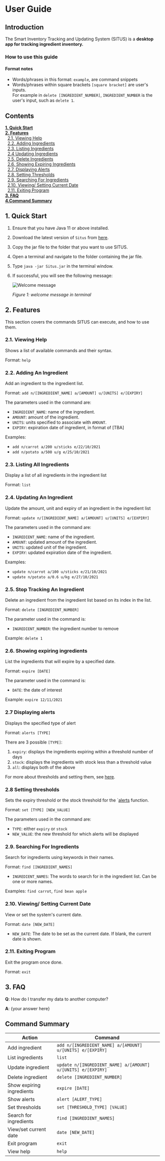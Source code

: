 # User Guide

## Introduction

The Smart Inventory Tracking and Updating System (SITUS) is a **desktop app for tracking
ingredient inventory.**

### How to use this guide
#### Format notes
* Words/phrases in this format: `example`, are command snippets
* Words/phrases within square brackets `[square bracket]` are user's inputs. <br>
  For example in `delete [INGREDIENT_NUMBER]`, `INGREDIENT_NUMBER` is the user's input,
  such as `delete 1`.

## Contents

[**1. Quick Start**](#1-quick-start)  <br>
[**2. Features**](#2-features)  <br>
&nbsp;&nbsp;[2.1. Viewing Help](#21-viewing-help) <br>
&nbsp;&nbsp;[2.2. Adding Ingredients](#22-adding-an-ingredient) <br>
&nbsp;&nbsp;[2.3. Listing Ingredients](#23-listing-all-ingredients) <br>
&nbsp;&nbsp;[2.4 Updating Ingredients](#24-updating-an-ingredient) <br>
&nbsp;&nbsp;[2.5. Delete Ingredients](#25-stop-tracking-an-ingredient) <br>
&nbsp;&nbsp;[2.6. Showing Expiring Ingredients](#26-showing-expiring-ingredients) <br>
&nbsp;&nbsp;[2.7. Displaying Alerts](#27-displaying-alerts) <br>
&nbsp;&nbsp;[2.8. Setting Thresholds](#28-setting-thresholds) <br>
&nbsp;&nbsp;[2.9. Searching For Ingredients](#29-searching-for-ingredients) <br>
&nbsp;&nbsp;[2.10. Viewing/ Setting Current Date](#210-viewing-setting-current-date) <br>
&nbsp;&nbsp;[2.11. Exiting Program](#211-exiting-program) <br>
[**3. FAQ**](#3-faq) <br>
[**4.Command Summary**](#command-summary) <br>

## 1. Quick Start

1. Ensure that you have Java 11 or above installed.
2. Download the latest version of `Situs` from [here](https://github.com/AY2122S1-CS2113T-T09-3/tp/releases/tag/v1.0).
3. Copy the jar file to the folder that you want to use SITUS.
4. Open a terminal and navigate to the folder containing the jar file.
5. Type `java -jar Situs.jar` in the terminal window.
6. If successful, you will see the following message:

   ![Welcome message](images/welcome.png)

   *Figure 1: welcome message in terminal*
   
## 2. Features

This section covers the commands SITUS can execute, and how to use them.

### 2.1. Viewing Help

Shows a list of available commands and their syntax.

Format: `help`

### 2.2. Adding An Ingredient

Add an ingredient to the ingredient list.

Format: `add n/[INGREDIENT_NAME] a/[AMOUNT] u/[UNITS] e/[EXPIRY]`

The parameters used in the command are:
* `INGREDIENT_NAME`: name of the ingredient.
* `AMOUNT`: amount of the ingredient.
* `UNITS`: units specified to associate with `AMOUNT`.
* `EXPIRY`: expiration date of ingredient, in format of [TBA]

Examples:
* `add n/carrot a/200 u/sticks e/22/10/2021`
* `add n/potato a/500 u/g e/25/10/2021`

### 2.3. Listing All Ingredients

Display a list of all ingredients in the ingredient list

Format: `list`

### 2.4. Updating An Ingredient

Update the amount, unit and expiry of an ingredient in the ingredient list

Format: `update n/[INGREDIENT_NAME] a/[AMOUNT] u/[UNITS] e/[EXPIRY]`

The parameters used in the command are:
* `INGREDIENT_NAME`: name of the ingredient.
* `AMOUNT`: updated amount of the ingredient.
* `UNITS`: updated unit of the ingredient.
* `EXPIRY`: updated expiration date of the ingredient.

Examples:
* `update n/carrot a/100 u/sticks e/21/10/2021`
* `update n/potato a/0.6 u/kg e/27/10/2021`

### 2.5. Stop Tracking An Ingredient

Delete an ingredient from the ingredient list based on its index in the list.

Format: `delete [INGREDIENT_NUMBER]`

The parameter used in the command is:
* `INGREDIENT_NUMBER`: the ingredient number to remove

Example: `delete 1`

### 2.6. Showing expiring ingredients

List the ingredients that will expire by a specified date.

Format: `expire [DATE]`

The parameter used in the command is:
* `DATE`: the date of interest

Example: `expire 12/11/2021`

### 2.7 Displaying alerts

Displays the specified type of alert

Format: `alerts [TYPE]`

There are 3 possible `[TYPE]`:
1. `expiry`: displays the ingredients expiring within a threshold number of days
2. `stock`: displays the ingredients with stock less than a threshold value
3. `all`: displays both of the above

For more about thresholds and setting them, see [here](#28-setting-thresholds).

### 2.8 Setting thresholds

Sets the expiry threshold or the stock threshold for the `[alerts](#27-displaying-alerts) function.

Format: `set [TYPE] [NEW_VALUE]`

The parameters used in the command are:
* `TYPE`: either `expiry` or `stock`
* `NEW_VALUE`: the new threshold for which alerts will be displayed

### 2.9. Searching For Ingredients

Search for ingredients using keywords in their names.

Format: `find [INGREDIENT_NAMES]`
* `INGREDIENT_NAMES`: The words to search for in the ingredient list. Can be one or more names.

Examples: `find carrot`, `find bean apple`

### 2.10. Viewing/ Setting Current Date

View or set the system's current date. 

Format: `date [NEW_DATE]`
* `NEW_DATE`: The date to be set as the current date. If blank, the current date is shown.

### 2.11. Exiting Program

Exit the program once done.

Format: `exit`

## 3. FAQ

**Q**: How do I transfer my data to another computer?

**A**: {your answer here}

## Command Summary

| Action | Command |
|---|---|
| Add ingredient | `add n/[INGREDIENT_NAME] a/[AMOUNT] u/[UNITS] e/[EXPIRY]` |
| List ingredients | `list` |
| Update ingredient | `update n/[INGREDIENT_NAME] a/[AMOUNT] u/[UNITS] e/[EXPIRY]` |
| Delete ingredient | `delete [INGREDIENT_NUMBER]` |
| Show expiring ingredients | `expire [DATE]` |
| Show alerts | `alert [ALERT_TYPE]` |
| Set thresholds | `set [THRESHOLD_TYPE] [VALUE]` |
| Search for ingredients | `find [INGREDIENT_NAMES]` |
| View/set current date | `date [NEW_DATE]` |
| Exit program | `exit` |
| View help | `help` |
